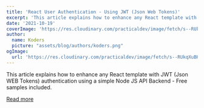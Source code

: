 ```yaml
---
title: 'React User Authentication - Using JWT (Json Web Tokens)'
excerpt: 'This article explains how to enhance any React template with JWT (Json WEB Tokens) authentication using a simple Node JS API Backend - Free samples included.'
date: '2021-10-19'
coverImage: 'https://res.cloudinary.com/practicaldev/image/fetch/s--RUkqXuBH--/c_imagga_scale,f_auto,fl_progressive,h_420,q_auto,w_1000/https://dev-to-uploads.s3.amazonaws.com/uploads/articles/mbijum1y7ftm50y3lda1.png'
author:
  name: Koders
  picture: "assets/blog/authors/koders.png"
ogImage:
  url: 'https://res.cloudinary.com/practicaldev/image/fetch/s--RUkqXuBH--/c_imagga_scale,f_auto,fl_progressive,h_420,q_auto,w_1000/https://dev-to-uploads.s3.amazonaws.com/uploads/articles/mbijum1y7ftm50y3lda1.png'
---
```


This article explains how to enhance any React template with JWT (Json WEB Tokens) authentication using a simple Node JS API Backend - Free samples included.

[Read more](https://dev.to/sm0ke/react-user-authentication-using-jwt-json-web-tokens-4f81)
